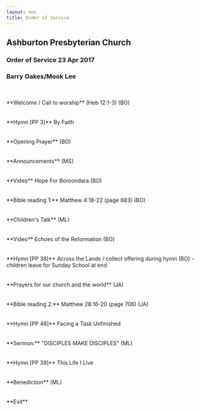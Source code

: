 ```yaml
---
layout: oos
title: Order of Service
---
```

## Ashburton Presbyterian Church
### Order of Service 23 Apr 2017
### Barry Oakes/Mook Lee

<br>
<br>
**Welcome / Call to worship**  (Heb 12:1-3) (BO)
<br>
<br>
<br>
**Hymn [PP 3]** By Faith
<br>
<br>
<br>
**Opening Prayer** (BO)
<br>
<br>
<br>
**Announcements** (MS)
<br>
<br>
<br>
**Video** Hope For Boroondara (BO)
<br>
<br>
<br>
**Bible reading 1:** Matthew 4:18-22 (page 683) (BO)
<br>
<br>
<br>
**Children's Talk** (ML)
<br>
<br>
<br>
**Video** Echoes of the Reformation (BO)
<br>
<br>
<br>
**Hymn [PP 38]** Across the Lands / collect offering during hymn  (BO) - children leave for Sunday School at end
<br>
<br>
<br>
**Prayers for our church and the world** (JA)
<br>
<br>
<br>
**Bible reading 2:** Matthew 28:16-20 (page 706) (JA)
<br>
<br>
<br>
**Hymn [PP 48]** Facing a Task Unfinished
<br>
<br>
<br>
**Sermon:** "DISCIPLES MAKE DISCIPLES"  (ML) 
<br>
<br>
<br>
**Hymn [PP 39]** This Life I Live
<br>
<br>
<br>
**Benediction** (ML)
<br>
<br>
<br>
**Exit**


